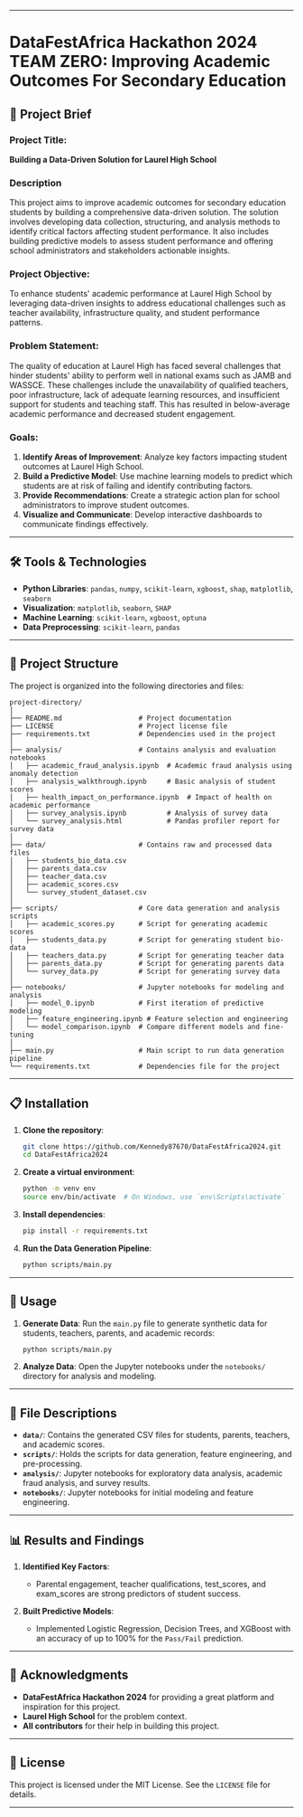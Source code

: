 
---

# DataFestAfrica Hackathon 2024 TEAM ZERO: Improving Academic Outcomes For Secondary Education

## 🎯 Project Brief
### Project Title:
**Building a Data-Driven Solution for Laurel High School**

### Description
This project aims to improve academic outcomes for secondary education students by building a comprehensive data-driven solution. The solution involves developing data collection, structuring, and analysis methods to identify critical factors affecting student performance. It also includes building predictive models to assess student performance and offering school administrators and stakeholders actionable insights.

### Project Objective:
To enhance students' academic performance at Laurel High School by leveraging data-driven insights to address educational challenges such as teacher availability, infrastructure quality, and student performance patterns.

### Problem Statement:
The quality of education at Laurel High has faced several challenges that hinder students' ability to perform well in national exams such as JAMB and WASSCE. These challenges include the unavailability of qualified teachers, poor infrastructure, lack of adequate learning resources, and insufficient support for students and teaching staff. This has resulted in below-average academic performance and decreased student engagement.

### Goals:
1. **Identify Areas of Improvement**: Analyze key factors impacting student outcomes at Laurel High School.
2. **Build a Predictive Model**: Use machine learning models to predict which students are at risk of failing and identify contributing factors.
3. **Provide Recommendations**: Create a strategic action plan for school administrators to improve student outcomes.
4. **Visualize and Communicate**: Develop interactive dashboards to communicate findings effectively.

---

## 🛠️ Tools & Technologies
- **Python Libraries**: `pandas`, `numpy`, `scikit-learn`, `xgboost`, `shap`, `matplotlib`, `seaborn`
- **Visualization**: `matplotlib`, `seaborn`, `SHAP`
- **Machine Learning**: `scikit-learn`, `xgboost`, `optuna`
- **Data Preprocessing**: `scikit-learn`, `pandas`


---

## 📂 Project Structure

The project is organized into the following directories and files:

```
project-directory/
│
├── README.md                   # Project documentation
├── LICENSE                     # Project license file
├── requirements.txt            # Dependencies used in the project
│
├── analysis/                   # Contains analysis and evaluation notebooks
│   ├── academic_fraud_analysis.ipynb  # Academic fraud analysis using anomaly detection
│   ├── analysis_walkthrough.ipynb     # Basic analysis of student scores
│   ├── health_impact_on_performance.ipynb  # Impact of health on academic performance
│   ├── survey_analysis.ipynb          # Analysis of survey data
│   └── survey_analysis.html           # Pandas profiler report for survey data
│
├── data/                       # Contains raw and processed data files
│   ├── students_bio_data.csv
│   ├── parents_data.csv
│   ├── teacher_data.csv
│   ├── academic_scores.csv
│   └── survey_student_dataset.csv
│
├── scripts/                    # Core data generation and analysis scripts
│   ├── academic_scores.py      # Script for generating academic scores
│   ├── students_data.py        # Script for generating student bio-data
│   ├── teachers_data.py        # Script for generating teacher data
│   ├── parents_data.py         # Script for generating parents data
│   └── survey_data.py          # Script for generating survey data
│
├── notebooks/                  # Jupyter notebooks for modeling and analysis
│   ├── model_0.ipynb           # First iteration of predictive modeling
│   ├── feature_engineering.ipynb # Feature selection and engineering
│   └── model_comparison.ipynb  # Compare different models and fine-tuning
│
├── main.py                     # Main script to run data generation pipeline
└── requirements.txt            # Dependencies file for the project
```

---

## 📋 Installation

1. **Clone the repository**:

   ```bash
   git clone https://github.com/Kennedy87670/DataFestAfrica2024.git
   cd DataFestAfrica2024
   ```

2. **Create a virtual environment**:

   ```bash
   python -m venv env
   source env/bin/activate  # On Windows, use `env\Scripts\activate`
   ```

3. **Install dependencies**:

   ```bash
   pip install -r requirements.txt
   ```

4. **Run the Data Generation Pipeline**:

   ```bash
   python scripts/main.py
   ```

---

## 🚀 Usage

1. **Generate Data**:
   Run the `main.py` file to generate synthetic data for students, teachers, parents, and academic records:

   ```bash
   python scripts/main.py
   ```

2. **Analyze Data**:
   Open the Jupyter notebooks under the `notebooks/` directory for analysis and modeling.

---

## 📄 File Descriptions

- **`data/`**: Contains the generated CSV files for students, parents, teachers, and academic scores.
- **`scripts/`**: Holds the scripts for data generation, feature engineering, and pre-processing.
- **`analysis/`**: Jupyter notebooks for exploratory data analysis, academic fraud analysis, and survey results.
- **`notebooks/`**: Jupyter notebooks for initial modeling and feature engineering.

---

## 📊 Results and Findings

1. **Identified Key Factors**:
   - Parental engagement, teacher qualifications, test_scores, and exam_scores are strong predictors of student success.
   
2. **Built Predictive Models**:
   - Implemented Logistic Regression, Decision Trees, and XGBoost with an accuracy of up to 100% for the `Pass/Fail` prediction.
   

---

## 🙏 Acknowledgments

- **DataFestAfrica Hackathon 2024** for providing a great platform and inspiration for this project.
- **Laurel High School** for the problem context.
- **All contributors** for their help in building this project.

---

## 📜 License

This project is licensed under the MIT License. See the `LICENSE` file for details.

---

